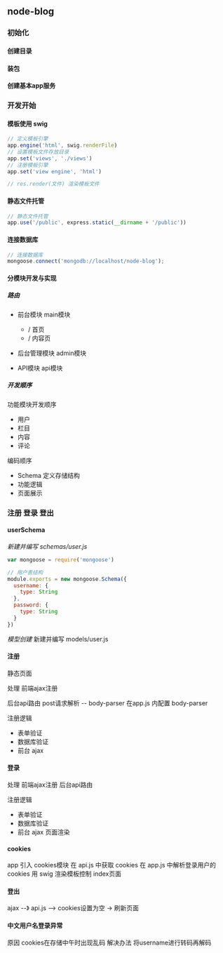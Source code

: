 ## node-blog

### 初始化
#### 创建目录
#### 装包
#### 创建基本app服务

### 开发开始
#### 模板使用 swig
```javascript
// 定义模板引擎
app.engine('html', swig.renderFile)
// 设置模板文件存放目录
app.set('views', './views')
// 注册模板引擎
app.set('view engine', 'html')

// res.render(文件) 渲染模板文件
```

#### 静态文件托管

```javascript
// 静态文件托管
app.use('/public', express.static(__dirname + '/public'))
```

#### 连接数据库
```javascript
// 连接数据库
mongoose.connect('mongodb://localhost/node-blog');
```

#### 分模块开发与实现

##### 路由
- 前台模块 main模块
  * / 首页
  * / 内容页
- 后台管理模块 admin模块

- API模块 api模块

##### 开发顺序
功能模块开发顺序
- 用户
- 栏目
- 内容
- 评论

编码顺序
- Schema 定义存储结构
- 功能逻辑
- 页面展示

### 注册 登录 登出
#### userSchema
*新建并编写 schemas/user.js*
```javascript
var mongoose = require('mongoose')

// 用户表结构
module.exports = new mongoose.Schema({
  username: {
    type: String
  },
  password: {
    type: String
  }
})
```

*模型创建*
新建并编写 models/user.js

#### 注册

静态页面

处理 前端ajax注册

后台api路由
  post请求解析 -- body-parser
  在app.js 内配置 body-parser

注册逻辑
 - 表单验证
 - 数据库验证
 - 前台 ajax

 #### 登录

 处理 前端ajax注册
 后台api路由

 注册逻辑
 - 表单验证
 - 数据库验证
 - 前台 ajax
      页面渲染

#### cookies
  app 引入 cookies模块
  在 api.js 中获取 cookies
  在 app.js 中解析登录用户的cookies
  用 swig 渲染模板控制 index页面

#### 登出

ajax --》   api.js --> cookies设置为空 -> 刷新页面

#### 中文用户名登录异常

原因 cookies在存储中午时出现乱码
解决办法 将username进行转码再解码
